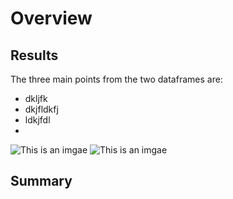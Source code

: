 # Overview
## Results

The three main points from the two dataframes are:
* dkljfk
* dkjfldkfj
* ldkjfdl
*
![This is an imgae]()
![This is an imgae]()

## Summary

